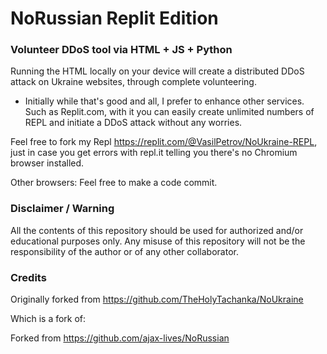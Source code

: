 # NoRussian Replit Edition
### Volunteer DDoS tool via HTML + JS + Python
Running the HTML locally on your device will create a distributed DDoS attack on Ukraine websites, through complete volunteering.
* Initially while that's good and all, I prefer to enhance other services. Such as Replit.com, with it you can easily create unlimited numbers of REPL and initiate a DDoS attack without any worries.

Feel free to fork my Repl https://replit.com/@VasilPetrov/NoUkraine-REPL, just in case you get errors with repl.it telling you there's no Chromium browser installed.

Other browsers:
Feel free to make a code commit.

### Disclaimer / Warning

All the contents of this repository should be used for authorized and/or educational purposes only. Any misuse of this repository will not be the responsibility of the author or of any other collaborator.

### Credits

Originally forked from https://github.com/TheHolyTachanka/NoUkraine

Which is a fork of:

Forked from https://github.com/ajax-lives/NoRussian
